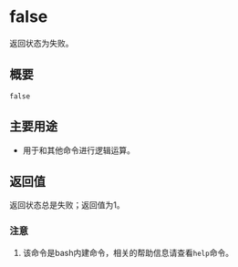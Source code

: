 false
===

返回状态为失败。

## 概要

```
false
```

## 主要用途

- 用于和其他命令进行逻辑运算。

## 返回值

返回状态总是失败；返回值为1。


### 注意

1. 该命令是bash内建命令，相关的帮助信息请查看`help`命令。



